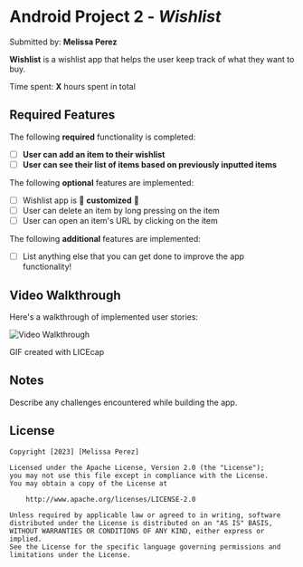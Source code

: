 # Android Project 2 - *Wishlist*

Submitted by: **Melissa Perez**

**Wishlist** is a wishlist app that helps the user keep track of what they want to buy.

Time spent: **X** hours spent in total

## Required Features

The following **required** functionality is completed:

- [ ] **User can add an item to their wishlist**
- [ ] **User can see their list of items based on previously inputted items**

The following **optional** features are implemented:

- [ ] Wishlist app is 🎨 **customized** 🎨
- [ ] User can delete an item by long pressing on the item
- [ ] User can open an item's URL by clicking on the item

The following **additional** features are implemented:

* [ ] List anything else that you can get done to improve the app functionality!

## Video Walkthrough

Here's a walkthrough of implemented user stories:

<img src='http://i.imgur.com/link/to/your/gif/file.gif' title='Video Walkthrough' width='' alt='Video Walkthrough' />

GIF created with LICEcap


## Notes

Describe any challenges encountered while building the app.

## License

    Copyright [2023] [Melissa Perez]

    Licensed under the Apache License, Version 2.0 (the "License");
    you may not use this file except in compliance with the License.
    You may obtain a copy of the License at

        http://www.apache.org/licenses/LICENSE-2.0

    Unless required by applicable law or agreed to in writing, software
    distributed under the License is distributed on an "AS IS" BASIS,
    WITHOUT WARRANTIES OR CONDITIONS OF ANY KIND, either express or implied.
    See the License for the specific language governing permissions and
    limitations under the License.
